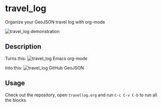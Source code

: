 # travel_log
Organize your GeoJSON travel log with org-mode

![travel_log demonstration](https://github.com/pepijn/travel_log/blob/master/media/demo.gif)

## Description

Turns this:
![travel_log Emacs org-mode](https://github.com/pepijn/travel_log/blob/master/media/emacs.png)

Into this:
![travel_log GitHub GeoJSON](https://github.com/pepijn/travel_log/blob/master/media/geojson_github.png)

## Usage

Check out the repository, open `travellog.org` and run `C-c C-v C-b` to run all the blocks.
